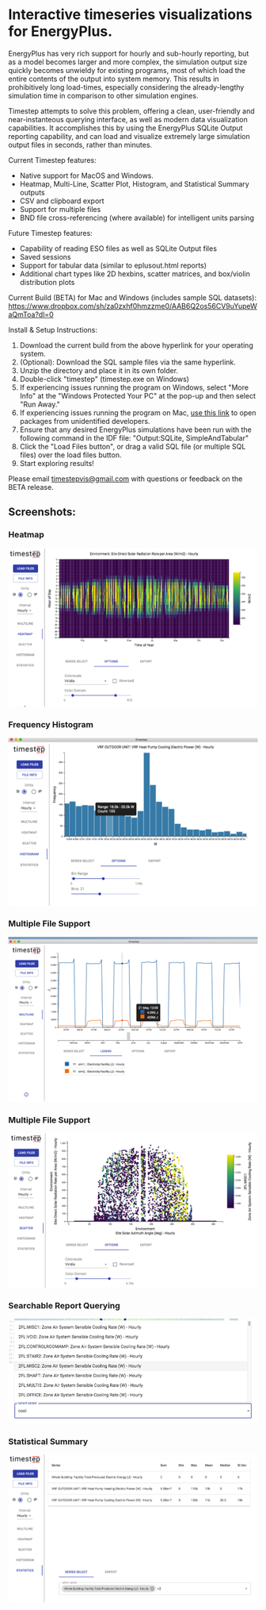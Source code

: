 # Interactive timeseries visualizations for EnergyPlus.

EnergyPlus has very rich support for hourly and sub-hourly reporting, but as a model becomes larger and more complex, the simulation output size quickly becomes unwieldy for existing programs, most of which load the entire contents of the output into system memory. This results in prohibitively long load-times, especially considering the already-lengthy simulation time in comparison to other simulation engines.

Timestep attempts to solve this problem, offering a clean, user-friendly and near-instanteous querying interface, as well as modern data visualization capabilities. It accomplishes this by using the EnergyPlus SQLite Output reporting capability, and can load and visualize extremely large simulation output files in seconds, rather than minutes.

Current Timestep features:
- Native support for MacOS and Windows.</li>
- Heatmap, Multi-Line, Scatter Plot, Histogram, and Statistical Summary outputs</li>
- CSV and clipboard export</li>
- Support for multiple files</li>
- BND file cross-referencing (where available) for intelligent units parsing</li>

Future Timestep features:
- Capability of reading ESO files as well as SQLite Output files</li>
- Saved sessions</li>
- Support for tabular data (similar to eplusout.html reports)</li>
- Additional chart types like 2D hexbins, scatter matrices, and box/violin distribution plots</li>


Current Build (BETA) for Mac and Windows (includes sample SQL datasets): https://www.dropbox.com/sh/za0zxhf0hmzzme0/AAB6Q2os56CV9uYupeWaQmToa?dl=0

Install & Setup Instructions:

1. Download the current build from the above hyperlink for your operating system.</li>
2. (Optional): Download the SQL sample files via the same hyperlink.</li>
3. Unzip the directory and place it in its own folder.</li>
4. Double-click "timestep" (timestep.exe on Windows)</li>
5. If experiencing issues running the program on Windows, select "More Info" at the "Windows Protected Your PC" at the pop-up and then select "Run Away."</li>
6. If experiencing issues running the program on Mac, [use this link]("https://support.apple.com/guide/mac-help/open-an-app-from-an-unidentified-developer-mh40616/10.13/mac/10.13") to open packages from unidentified developers.</li>
7. Ensure that any desired EnergyPlus simulations have been run with the following command in the IDF file: "Output:SQLite, SimpleAndTabular"</li>
8. Click the "Load Files button", or drag a valid SQL file (or multiple SQL files) over the load files button.</li>
9. Start exploring results!</li>

Please email timestepvis@gmail.com with questions or feedback on the BETA release.


## Screenshots:

### Heatmap
![Heatmap](/screenshots/heatmap.png)

### Frequency Histogram
![Histogram](/screenshots/histogram.png)

### Multiple File Support 
![MultiSim](/screenshots/multiple_sim_files.png)

### Multiple File Support 
![Scatter](/screenshots/scatter.png)

### Searchable Report Querying 
![Searchable Reports](/screenshots/searchable_reports.png)

### Statistical Summary 
![Stats](/screenshots/statistics.png)


<!--html_preserve-->

<!-- The core Firebase JS SDK is always required and must be listed first -->
<script src="https://www.gstatic.com/firebasejs/7.16.0/firebase-app.js"></script>

<!-- TODO: Add SDKs for Firebase products that you want to use
     https://firebase.google.com/docs/web/setup#available-libraries -->
<script src="https://www.gstatic.com/firebasejs/7.16.0/firebase-analytics.js"></script>

<script>
  // Your web app's Firebase configuration
  var firebaseConfig = {
    apiKey: "AIzaSyDX4XnRTGpAoEDqNsEgvvHCvjBiK8fr3Q0",
    authDomain: "timestep-3e075.firebaseapp.com",
    databaseURL: "https://timestep-3e075.firebaseio.com",
    projectId: "timestep-3e075",
    storageBucket: "timestep-3e075.appspot.com",
    messagingSenderId: "1029218208896",
    appId: "1:1029218208896:web:543777347897a0fe4eaa65",
    measurementId: "G-0RBV956ZYJ"
  };
  // Initialize Firebase
  firebase.initializeApp(firebaseConfig);
  firebase.analytics();
</script>


<!--/html_preserve-->
